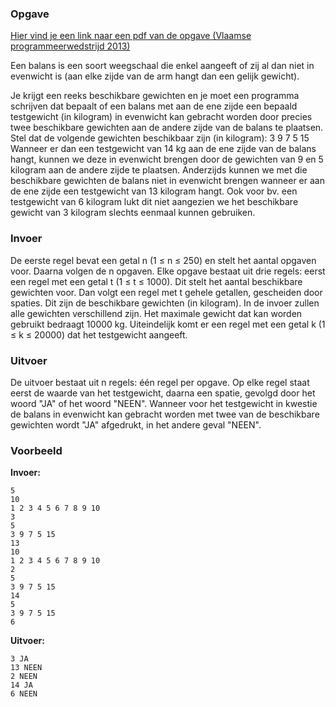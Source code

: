 ### Opgave

[Hier vind je een link naar een pdf van de opgave (Vlaamse  programmeerwedstrijd 2013)](https://github.com/vlaamseprogrammeerwedstrijd/opgaves/blob/master/2013/cat1/balans/balans.pdf)

Een balans is een soort weegschaal die enkel aangeeft of zij al dan niet in evenwicht is (aan elke zijde van de arm hangt dan een gelijk gewicht).

Je krijgt een reeks beschikbare gewichten en je moet een programma schrijven dat bepaalt of een balans met aan de ene zijde een bepaald testgewicht (in kilogram) in evenwicht kan gebracht worden door precies twee beschikbare gewichten aan de andere zijde van de balans te plaatsen. Stel dat de volgende gewichten beschikbaar zijn (in kilogram):
3 9 7 5 15
Wanneer er dan een testgewicht van 14 kg aan de ene zijde van de balans hangt, kunnen we deze in evenwicht brengen door de gewichten van 9 en 5 kilogram aan de andere zijde te plaatsen. Anderzijds kunnen we met die beschikbare gewichten de balans niet in evenwicht brengen wanneer er aan de ene zijde een testgewicht van 13 kilogram hangt. Ook voor bv. een testgewicht van 6 kilogram lukt dit niet aangezien we het beschikbare gewicht van 3 kilogram slechts eenmaal kunnen gebruiken.

### Invoer

De eerste regel bevat een getal n (1 ≤ n ≤ 250) en stelt het aantal opgaven voor. Daarna volgen de n opgaven.
Elke opgave bestaat uit drie regels: eerst een regel met een getal t (1 ≤ t ≤ 1000). Dit stelt het aantal beschikbare gewichten voor. Dan volgt een regel met t gehele getallen, gescheiden door spaties. Dit zijn de beschikbare gewichten (in kilogram). In de invoer zullen alle gewichten verschillend zijn. Het maximale gewicht dat kan worden gebruikt bedraagt 10000 kg. Uiteindelijk komt er een regel met een getal k (1 ≤ k ≤ 20000) dat het testgewicht aangeeft.

### Uitvoer
De uitvoer bestaat uit n regels: één regel per opgave. Op elke regel staat eerst de waarde van het testgewicht, daarna een spatie, gevolgd door het woord "JA" of het woord "NEEN". Wanneer voor het testgewicht in kwestie de balans in evenwicht kan gebracht worden met twee van de beschikbare gewichten wordt "JA" afgedrukt, in het andere geval "NEEN".

### Voorbeeld
**Invoer:**

    5
    10
    1 2 3 4 5 6 7 8 9 10
    3
    5
    3 9 7 5 15
    13
    10
    1 2 3 4 5 6 7 8 9 10
    2
    5
    3 9 7 5 15
    14
    5
    3 9 7 5 15
    6    

**Uitvoer:**

    3 JA
    13 NEEN
    2 NEEN
    14 JA
    6 NEEN    

